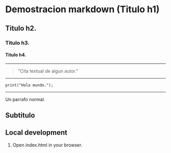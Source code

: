 # Demostracion markdown (Titulo h1)

## Titulo h2.

### Titulo h3.

#### Titulo h4.

---

> "Cita textual de algun autor."

---

```Segun resalta algun codigo en particular
print("Hola mundo.");
```

---

Un parrafo normal.

## Subtitulo

## Local development

1. Open index.html in your browser.
